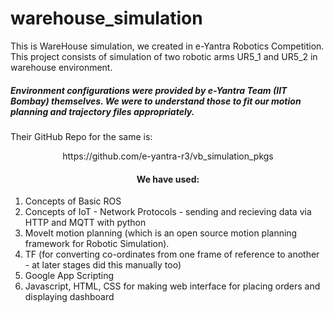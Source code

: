 # warehouse_simulation
This is WareHouse simulation, we created in e-Yantra Robotics Competition. This project consists of simulation of two robotic arms UR5_1 and UR5_2 in warehouse environment. 


##### Environment configurations were provided by e-Yantra Team (IIT Bombay) themselves. We were to understand those to fit our motion planning and trajectory files appropriately. 
Their GitHub Repo for the same is:

<p align='center'>  https://github.com/e-yantra-r3/vb_simulation_pkgs </p>



#### <p align='center'>  We have used: </p>
1) Concepts of Basic ROS 
2) Concepts of IoT - Network Protocols - sending and recieving data via HTTP and MQTT with python
3) MoveIt motion planning (which is an open source motion planning framework for Robotic Simulation).
4) TF (for converting co-ordinates from one frame of reference to another - at later stages did this manually too)
5) Google App Scripting
6) Javascript, HTML, CSS for making web interface for placing orders and displaying dashboard

